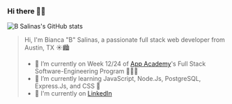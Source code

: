 ### Hi there 👋🏽

<!--
**B-Salinas/B-Salinas** is a ✨ _special_ ✨ repository because its `README.md` (this file) appears on your GitHub profile.
-->

![B Salinas's GitHub stats](https://github-readme-stats.vercel.app/api?username=B-Salinas&show_icons=true&theme=onedark)

> Hi, I'm Bianca "B" Salinas, a passionate full stack web developer from Austin, TX ☀️🏙
>
> - 🔭 I’m currently on Week 12/24 of [App Academy](https://www.appacademy.io/)'s Full Stack Software-Engineering Program 🧑🏽‍🎓
> - 🌱 I’m currently learning JavaScript, Node.Js, PostgreSQL, Express.Js, and CSS 👾
> - 📝 I'm currently on [LinkedIn](https://www.linkedin.com/in/b-salinas/)
